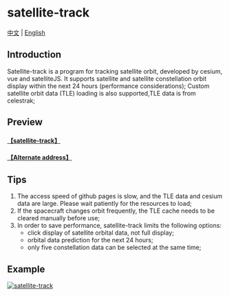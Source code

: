 # satellite-track
[中文](https://github.com/jiangteng2019/satellite-track#readme) | [English](https://github.com/jiangteng2019/satellite-track/blob/master/README.en.md)

## Introduction

Satellite-track is a program for tracking satellite orbit, developed by cesium, vue and satelliteJS. It supports satellite and satellite constellation orbit display within the next 24 hours (performance considerations); Custom satellite orbit data (TLE) loading is also supported,TLE data is from celestrak;

## Preview
#### [【satellite-track】](https://jiangteng2019.github.io/satellite-track/)
#### [【Alternate address】](http://120.48.134.120:10181/satellite-track/)


## Tips
1. The access speed of github pages is slow, and the TLE data and cesium data are large. Please wait patiently for the resources to load;
1. If the spacecraft changes orbit frequently, the TLE cache needs to be cleared manually before use;
1. In order to save performance, satellite-track limits the following options: 
    - click display of satellite orbital data, not full display;
    - orbital data prediction for the next 24 hours;
    - only five constellation data can be selected at the same time;

## Example
[![satellite-track](https://img2023.cnblogs.com/blog/1038573/202303/1038573-20230317144305572-182523586.jpg "satellite-track")](https://img2023.cnblogs.com/blog/1038573/202303/1038573-20230317144305572-182523586.jpg "satellite-track")